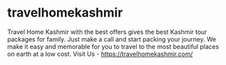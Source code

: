 # travelhomekashmir
 Travel Home Kashmir with the best offers gives the best Kashmir tour packages for family. Just make a call and start packing your journey. We make it easy and memorable for you to travel to the most beautiful places on earth at a low cost. Visit Us - https://travelhomekashmir.com/
